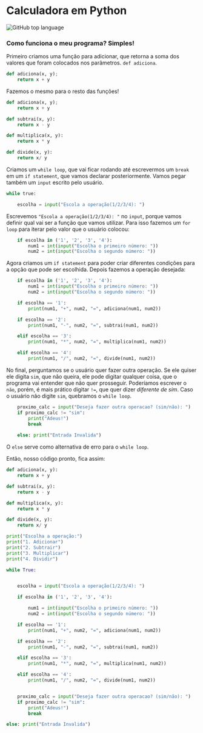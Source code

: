 # Calculadora em Python

![GitHub top language](https://img.shields.io/github/languages/top/berdfandrade/calculadora_python?color=F&logo=Python&logoColor=FFFFFF&style=plastic)

### Como funciona o meu programa? Simples!

Primeiro criamos uma função para adicionar, que retorna a soma dos valores que foram colocados nos parâmetros. `def adiciona`.

```python
def adiciona(x, y);
    return x + y
```

Fazemos o mesmo para o resto das funções!

```python
def adiciona(x, y);
    return x + y

def subtrai(x, y):
    return x - y

def multiplica(x, y):
    return x * y

def divide(x, y):
    return x/ y
```

Criamos um `while loop`, que vai ficar rodando até escrevermos um `break` em um `if statement`, que vamos declarar posteriormente. Vamos pegar também um `input` escrito pelo usuário.

```python
while true:

    escolha = input("Escola a operação(1/2/3/4): ")
```

Escrevemos `"Escola a operação(1/2/3/4): "` no `input`, porque vamos definir qual vai ser a função que vamos utilizar. Para isso fazemos um `for loop` para iterar pelo valor que o usuário colocou:

```python
    if escolha in ('1', '2', '3', '4'):
        num1 = int(input("Escolha o primeiro número: "))
        num2 = int(input("Escolha o segundo número: "))
```

Agora criamos um `if statement` para poder criar diferentes condições para a opção que pode ser escolhida. Depois fazemos a operação desejada:

```python
    if escolha in ('1', '2', '3', '4'):
        num1 = int(input("Escolha o primeiro número: "))
        num2 = int(input("Escolha o segundo número: "))

    if escolha == '1':
        print(num1, "+", num2, "=", adiciona(num1, num2))

    if escolha == '2':
        print(num1, "-", num2, "=", subtrai(num1, num2))

    elif escolha == '3':
        print(num1, "*", num2, "=", multiplica(num1, num2))

    elif escolha == '4':
        print(num1, "/", num2, "=", divide(num1, num2))

```

No final, perguntamos se o usuário quer fazer outra operação. Se ele quiser ele digita `sim`, que não queira, ele pode digitar qualquer coisa, que o programa vai entender que não quer prosseguir. Poderíamos escrever o `não`, porém, é mais prático digitar `!=`, que quer dizer *diferente de sim*. Caso o usuário não digite `sim`, quebramos o `while loop`.

```python
    proximo_calc = input("Deseja fazer outra operacao? (sim/não): ")
    if proximo_calc != "sim":
        print("Adeus!")
        break
   
    else: print("Entrada Invalida")

```

O `else` serve como alternativa de erro para o `while loop`.

Então, nosso código pronto, fica assim:

```python
def adiciona(x, y):
    return x + y

def subtrai(x, y):
    return x - y

def multiplica(x, y):
    return x * y

def divide(x, y):
    return x/ y

print("Escolha a operação:")
print("1. Adicionar")
print("2. Subtrair")
print("3. Multiplicar")
print("4. Dividir")

while True:


    escolha = input("Escola a operação(1/2/3/4): ")

    if escolha in ('1', '2', '3', '4'):

        num1 = int(input("Escolha o primeiro número: "))
        num2 = int(input("Escolha o segundo número: "))

    if escolha == '1':
        print(num1, "+", num2, "=", adiciona(num1, num2))

    if escolha == '2':
        print(num1, "-", num2, "=", subtrai(num1, num2))

    elif escolha == '3':
        print(num1, "*", num2, "=", multiplica(num1, num2))

    elif escolha == '4':
        print(num1, "/", num2, "=", divide(num1, num2))


    proximo_calc = input("Deseja fazer outra operacao? (sim/não): ")
    if proximo_calc != "sim":
        print("Adeus!")
        break

else: print("Entrada Invalida")


```
